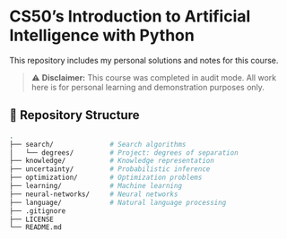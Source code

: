 # CS50’s Introduction to Artificial Intelligence with Python
This repository includes my personal solutions and notes for this course. 

> ⚠️ **Disclaimer:** This course was completed in audit mode. All work here is for personal learning and demonstration purposes only.

## 📁 Repository Structure

```bash
.
├── search/              # Search algorithms
│   └── degrees/         # Project: degrees of separation
├── knowledge/           # Knowledge representation
├── uncertainty/         # Probabilistic inference
├── optimization/        # Optimization problems
├── learning/            # Machine learning
├── neural-networks/     # Neural networks
├── language/            # Natural language processing
├── .gitignore
├── LICENSE
└── README.md
```
